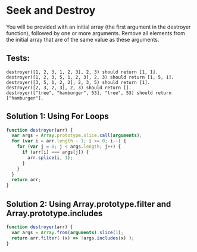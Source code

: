 # Seek and Destroy

You will be provided with an initial array (the first argument in the destroyer function), followed by one or more arguments. Remove all elements from the initial array that are of the same value as these arguments.

## Tests:

    destroyer([1, 2, 3, 1, 2, 3], 2, 3) should return [1, 1].
    destroyer([1, 2, 3, 5, 1, 2, 3], 2, 3) should return [1, 5, 1].
    destroyer([3, 5, 1, 2, 2], 2, 3, 5) should return [1].
    destroyer([2, 3, 2, 3], 2, 3) should return [].
    destroyer(["tree", "hamburger", 53], "tree", 53) should return ["hamburger"].


## Solution 1: Using For Loops
```javascript
function destroyer(arr) {
  var args = Array.prototype.slice.call(arguments);
  for (var i = arr.length - 1; i >= 0; i--) {
    for (var j = 0; j < args.length; j++) {
      if (arr[i] === args[j]) {
        arr.splice(i, 1);
      }
    }
  }
  return arr;
}
```

## Solution 2: Using Array.prototype.filter and Array.prototype.includes

```javascript
function destroyer(arr) {
  var args = Array.from(arguments).slice(1);
  return arr.filter( (x) => !args.includes(x) );
}